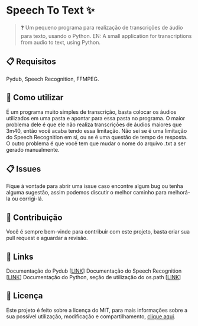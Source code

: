 # Speech To Text ✨

> ❓ Um pequeno programa para realização de transcrições de áudio para texto, usando o Python.
EN: A small application for transcriptions from audio to text, using Python.

## 📋 Requisitos

Pydub, Speech Recognition, FFMPEG.

## 🔎 Como utilizar

É um programa muito simples de transcrição, basta colocar os áudios utilizados em uma pasta e apontar para essa pasta no programa. O maior problema dele é que ele não realiza transcrições de áudios maiores que 3m40, então você acaba tendo essa limitação. Não sei se é uma limitação do Speech Recognition em si, ou se é uma questão de tempo de resposta. O outro problema é que você tem que mudar o nome do arquivo .txt a ser gerado manualmente. 

## 📋 Issues

Fique à vontade para abrir uma issue caso encontre algum bug ou tenha alguma sugestão, assim podemos discutir o melhor caminho para melhorá-la ou corrigi-lá.

## 👋 Contribuição

Você é sempre bem-vinde para contribuir com este projeto, basta criar sua pull request e aguardar a revisão.

## 📎 Links

Documentação do Pydub [<a href="https://github.com/jiaaro/pydub/blob/master/API.markdown">LINK</a>]
Documentação do Speech Recognition [<a href="https://github.com/Uberi/speech_recognition">LINK</a>]
Documentação do Python, seção de utilização do os.path [<a href="https://docs.python.org/3/library/os.path.html">LINK</a>]

## 📜 Licença

Este projeto é feito sobre a licença do MIT, para mais informações sobre a sua possível utilização, modificação e compartilhamento, [clique aqui](LICENSE).
